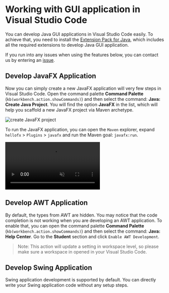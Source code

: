 # Working with GUI application in Visual Studio Code

You can develop Java GUI applications in Visual Studio Code easily. To achieve that, you need to install the [Extension Pack for Java](https://marketplace.visualstudio.com/items?itemName=vscjava.vscode-java-pack), which includes all the required extensions to develop Java GUI application.

If you run into any issues when using the features below, you can contact us by entering an [issue](https://github.com/microsoft/vscode-java-pack/issues).

## Develop JavaFX Application

Now you can simply create a new JavaFX application will very few steps in Visual Studio Code. Open the command palette **Command Palette**  (`kb(workbench.action.showCommands)`) and then select the command: **Java: Create Java Project**. You will find the option **JavaFX** in the list, which will help you scaffold a new JavaFX project via Maven archetype.

![create JavaFX project](images/java-gui/create-javafx.png)

To run the JavaFX application, you can open the `Maven` explorer, expand `hellofx` > `Plugins` > `javafx` and run the Maven goal: `javafx:run`.

<video autoplay loop muted playsinline controls>
  <source src="/docs/java/java-gui/run-javafx.mp4" type="video/mp4">
</video>

## Develop AWT Application

By default, the types from AWT are hidden. You may notice that the code completion is not working when you are developing an AWT application. To enable that, you can open the command palette **Command Palette**  (`kb(workbench.action.showCommands)`) and then select the command: **Java: Help Center**. Go to the **Student** section and click `Enable AWT Development`.

> Note: This action will update a setting in workspace level, so please make sure a workspace in opened in your Visual Studio Code.

## Develop Swing Application

Swing application development is supported by default. You can directly write your Swing application code without any setup steps.
